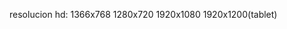 resolucion hd: 1366x768
               1280x720
               1920x1080
               1920x1200(tablet)
